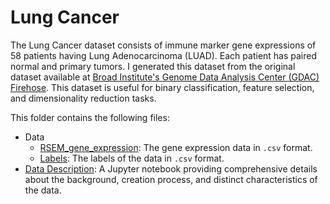 
# Lung Cancer

The Lung Cancer dataset consists of immune marker gene expressions of 58 patients having Lung Adenocarcinoma (LUAD). Each patient has paired normal and primary tumors. I generated this dataset from the original dataset available at [Broad Institute's Genome Data Analysis Center (GDAC)  Firehose](https://gdac.broadinstitute.org/). This dataset is useful for binary classification, feature selection, and dimensionality reduction tasks.

This folder contains the following files:
- Data
    - [RSEM_gene_expression](./RSEM_gene_expression.csv): The gene expression data in `.csv` format.
    - [Labels](./label.csv): The labels of the data in `.csv` format.
- [Data Description](./lung_cancer.ipynb): A Jupyter notebook providing comprehensive details about the background, creation process, and distinct characteristics of the data.
